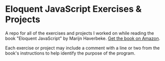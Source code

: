 # Eloquent JavaScript Exercises & Projects
A repo for all of the exercises and projects I worked on while reading the book "Eloquent JavaScript" by Marijn Haverbeke. [Get the book on Amazon](https://emtr0.link/eloquentjs).

Each exercise or project may include a comment with a line or two from the book's instructions to help identify the purpose of the program.